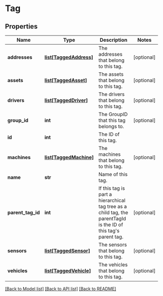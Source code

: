 # Tag

## Properties
Name | Type | Description | Notes
------------ | ------------- | ------------- | -------------
**addresses** | [**list[TaggedAddress]**](TaggedAddress.md) | The addresses that belong to this tag. | [optional] 
**assets** | [**list[TaggedAsset]**](TaggedAsset.md) | The assets that belong to this tag. | [optional] 
**drivers** | [**list[TaggedDriver]**](TaggedDriver.md) | The drivers that belong to this tag. | [optional] 
**group_id** | **int** | The GroupID that this tag belongs to. | [optional] 
**id** | **int** | The ID of this tag. | 
**machines** | [**list[TaggedMachine]**](TaggedMachine.md) | The machines that belong to this tag. | [optional] 
**name** | **str** | Name of this tag. | 
**parent_tag_id** | **int** | If this tag is part a hierarchical tag tree as a child tag, the parentTagId is the ID of this tag&#39;s parent tag. | [optional] 
**sensors** | [**list[TaggedSensor]**](TaggedSensor.md) | The sensors that belong to this tag. | [optional] 
**vehicles** | [**list[TaggedVehicle]**](TaggedVehicle.md) | The vehicles that belong to this tag. | [optional] 

[[Back to Model list]](../README.md#documentation-for-models) [[Back to API list]](../README.md#documentation-for-api-endpoints) [[Back to README]](../README.md)


